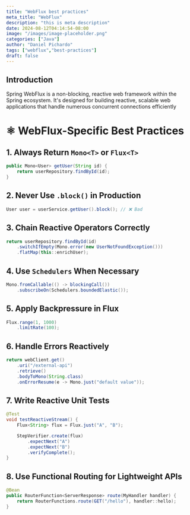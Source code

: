 ```yaml
---
title: "WebFlux best practices"
meta_title: "WebFlux"
description: "this is meta description"
date: 2024-08-12T04:14:54-08:00
image: "/images/image-placeholder.png"
categories: ["Java"]
author: "Daniel Pichardo"
tags: ["webflux","best-practices"]
draft: false
---
```


## Introduction

Spring WebFlux is a non-blocking, reactive web framework within the Spring ecosystem. It's designed for building reactive, scalable web applications that handle numerous concurrent connections efficiently

# ⚛ WebFlux-Specific Best Practices

## 1. Always Return `Mono<T>` or `Flux<T>`

```java
public Mono<User> getUser(String id) {
    return userRepository.findById(id);
}
```

## 2. Never Use `.block()` in Production

```java
User user = userService.getUser().block(); // ❌ Bad
```

## 3. Chain Reactive Operators Correctly

```java
return userRepository.findById(id)
    .switchIfEmpty(Mono.error(new UserNotFoundException()))
    .flatMap(this::enrichUser);
```

## 4. Use `Schedulers` When Necessary

```java
Mono.fromCallable(() -> blockingCall())
    .subscribeOn(Schedulers.boundedElastic());
```

## 5. Apply Backpressure in Flux

```java
Flux.range(1, 1000)
    .limitRate(100);
```

## 6. Handle Errors Reactively

```java
return webClient.get()
    .uri("/external-api")
    .retrieve()
    .bodyToMono(String.class)
    .onErrorResume(e -> Mono.just("default value"));
```

## 7. Write Reactive Unit Tests

```java
@Test
void testReactiveStream() {
    Flux<String> flux = Flux.just("A", "B");

    StepVerifier.create(flux)
        .expectNext("A")
        .expectNext("B")
        .verifyComplete();
}
```

## 8. Use Functional Routing for Lightweight APIs

```java
@Bean
public RouterFunction<ServerResponse> route(MyHandler handler) {
    return RouterFunctions.route(GET("/hello"), handler::hello);
}
```